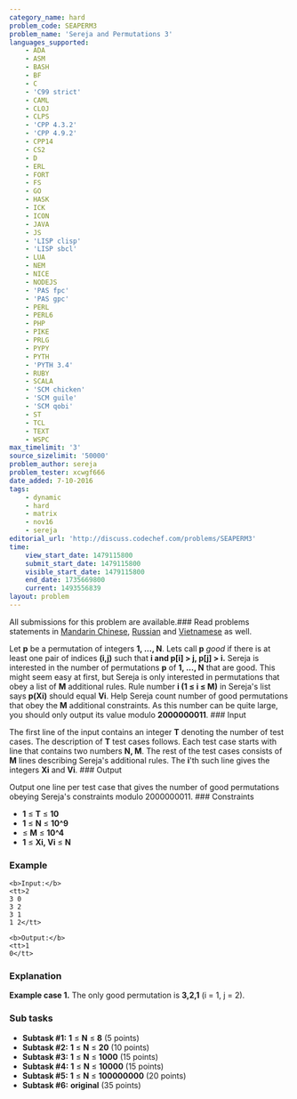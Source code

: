 ```yaml
---
category_name: hard
problem_code: SEAPERM3
problem_name: 'Sereja and Permutations 3'
languages_supported:
    - ADA
    - ASM
    - BASH
    - BF
    - C
    - 'C99 strict'
    - CAML
    - CLOJ
    - CLPS
    - 'CPP 4.3.2'
    - 'CPP 4.9.2'
    - CPP14
    - CS2
    - D
    - ERL
    - FORT
    - FS
    - GO
    - HASK
    - ICK
    - ICON
    - JAVA
    - JS
    - 'LISP clisp'
    - 'LISP sbcl'
    - LUA
    - NEM
    - NICE
    - NODEJS
    - 'PAS fpc'
    - 'PAS gpc'
    - PERL
    - PERL6
    - PHP
    - PIKE
    - PRLG
    - PYPY
    - PYTH
    - 'PYTH 3.4'
    - RUBY
    - SCALA
    - 'SCM chicken'
    - 'SCM guile'
    - 'SCM qobi'
    - ST
    - TCL
    - TEXT
    - WSPC
max_timelimit: '3'
source_sizelimit: '50000'
problem_author: sereja
problem_tester: xcwgf666
date_added: 7-10-2016
tags:
    - dynamic
    - hard
    - matrix
    - nov16
    - sereja
editorial_url: 'http://discuss.codechef.com/problems/SEAPERM3'
time:
    view_start_date: 1479115800
    submit_start_date: 1479115800
    visible_start_date: 1479115800
    end_date: 1735669800
    current: 1493556839
layout: problem
---
```

All submissions for this problem are available.###  Read problems statements in [Mandarin Chinese](http://www.codechef.com/download/translated/NOV16/mandarin/SEAPERM3.pdf), [Russian](http://www.codechef.com/download/translated/NOV16/russian/SEAPERM3.pdf) and [Vietnamese](http://www.codechef.com/download/translated/NOV16/vietnamese/SEAPERM3.pdf) as well.

Let **p** be a permutation of integers **1, ..., N**. Lets call **p** _good_ if there is at least one pair of indices **(i,j)** such that **i and **p\[i\] > j, p\[j\] > i**.** Sereja is interested in the number of permutations **p** of **1, ..., N** that are good. This might seem easy at first, but Sereja is only interested in permutations that obey a list of **M** additional rules. Rule number **i (1 ≤ i ≤ M)** in Sereja's list says **p(Xi)** should equal **Vi**. Help Sereja count number of good permutations that obey the **M** additional constraints. As this number can be quite large, you should only output its value modulo **2000000011**. ### Input

The first line of the input contains an integer **T** denoting the number of test cases. The description of **T** test cases follows. Each test case starts with line that contains two numbers **N, M**. The rest of the test cases consists of **M** lines describing Sereja's additional rules. The **i**'th such line gives the integers **Xi** and **Vi**. ### Output

Output one line per test case that gives the number of good permutations obeying Sereja's constraints modulo 2000000011. ### Constraints

- **1** ≤ **T** ≤ **10**
- **1** ≤ **N** ≤ **10^9**
- ≤ **M** ≤ **10^4**
- **1** ≤ **Xi, Vi** ≤ **N**

### Example

```
<b>Input:</b>
<tt>2
3 0
3 2
3 1
1 2</tt>

<b>Output:</b>
<tt>1
0</tt>

```
### Explanation

**Example case 1.** The only good permutation is **3,2,1** (i = 1, j = 2).

### Sub tasks

- **Subtask #1:** **1** ≤ **N** ≤ **8** (5 points)
- **Subtask #2:** **1** ≤ **N** ≤ **20** (10 points)
- **Subtask #3:** **1** ≤ **N** ≤ **1000** (15 points)
- **Subtask #4:** **1** ≤ **N** ≤ **10000** (15 points)
- **Subtask #5:** **1** ≤ **N** ≤ **100000000** (20 points)
- **Subtask #6:** **original** (35 points)